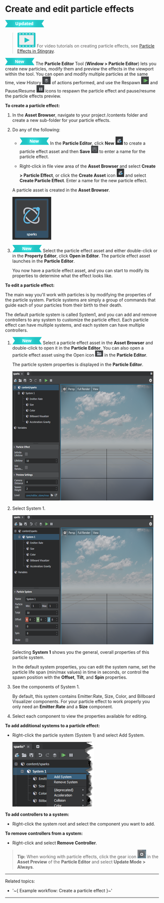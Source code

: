 # Create and edit particle effects

![UPDATED](../images/updated.png)

> ![](../images/icon_video.png) For video tutorials on creating particle effects, see <a href="http://area.autodesk.com/learning/creating-particle-effects-in-stingray" target="blank">Particle Effects in Stingray</a>.

[![NEW](../images/new.png "What else is new in v1.7?")](../release_notes/readme_1.7.html) The **Particle Editor** Tool (**Window > Particle Editor**) lets you create new particles, modify them and preview the effects in the viewport within the tool. You can open and modify multiple particles at the same time, view History ![](../images/icon_partEd_history.png) of actions performed, and use the Respawn ![](../images/icon_particle_respawn.png) and Pause/Resume ![](../images/icon_partEd_pause.png) icons to respawn the particle effect and pause/resume the particle effects preview.

**To create a particle effect:**

1.	In the **Asset Browser**, navigate to your project /contents folder and create a new sub-folder for your particle effects.

2. Do any of the following:

	-	[![NEW](../images/new.png "What else is new in v1.7?")](../release_notes/readme_1.7.html) In the **Particle Editor**, click **New** ![](../images/icon_createAsset.png) to create a particle effect asset and then **Save** ![](../images/icon_save.png) to enter a name for the particle effect.

	-	Right-click in file view area of the **Asset Browser** and select **Create > Particle Effect**, or click the **Create Asset** icon ![](../images/icon_createAsset.png) and select **Create Particle Effect**. Enter a name for the new particle effect.


	A particle asset is created in the **Asset Browser**.

	![](../images/create_particle.png)

3.	[![NEW](../images/new.png "What else is new in v1.7?")](../release_notes/readme_1.7.html) Select the particle effect asset and either double-click or in the **Property Editor**, click **Open in Editor**. The particle effect asset launches in the **Particle Editor**.

	You now have a particle effect asset, and you can start to modify its properties to determine what the effect looks like.

**To edit a particle effect:**

The main way you'll work with particles is by modifying the properties of the particle system.  Particle systems are simply a group of commands that guide each of your particles from their birth to their death.

The default particle system is called System1, and you can add and remove controllers to any system to customize the particle effect. Each particle effect can have multiple systems, and each system can have multiple controllers.

1. [![NEW](../images/new.png "What else is new in v1.7?")](../release_notes/readme_1.7.html) Select a particle effect asset in the **Asset Browser** and double-click to open it in the **Particle Editor**. You can also open a particle effect asset using the Open icon ![](../images/icon_scriptEd_Open.png) in the **Particle Editor**.

	The particle system properties is displayed in the **Particle Editor**.

	![](../images/particle_properties.png)

2. Select System 1.

	![](../images/particle_system1.png)

	Selecting **System 1** shows you the general, overall properties of this particle system.

	In the default system properties, you can edit the system name, set the particle life span (min/max values) in time in seconds, or control the spawn position with the **Offset**, **Tilt**, and **Spin** properties.

3. See the components of System 1.

	By default, this system contains Emitter:Rate, Size, Color, and Billboard Visualizer components. For your particle effect to work properly you only need an **Emitter:Rate** and a **Size** component.

6. Select each component to view the properties available for editing.

**To add additional systems to a particle effect:**

-	Right-click the particle system (System 1) and select Add System.

	![](../images/particle_add_system.png)

**To add controllers to a system:**

- Right-click the system root and select the component you want to add.

**To remove controllers from a system:**

-	Right-click and select **Remove Controller**.

> **Tip:** When working with particle effects, click the gear icon ![](../images/icon_assetPreview.png) in the **Asset Preview** of the **Particle Editor** and select **Update Mode > Always**.

---
Related topics:
-	'~{ Example workflow: Create a particle effect }~'
---
